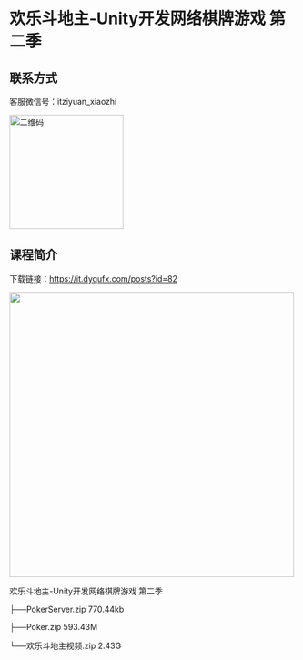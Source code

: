 # 欢乐斗地主-Unity开发网络棋牌游戏 第二季

## 联系方式

客服微信号：itziyuan_xiaozhi

<img src="https://ziyuanyun.oss-cn-guangzhou.aliyuncs.com/common/20240614073449/666b82192834a.jpg" width="200" height="200" alt="二维码">

## 课程简介

下载链接：https://it.dyqufx.com/posts?id=82

<img src="https://ziyuanyun.oss-cn-guangzhou.aliyuncs.com/yun/20240515151558/6644612e3d424.jpg" width="500" alt="">

  欢乐斗地主-Unity开发网络棋牌游戏 第二季



 ├──PokerServer.zip 770.44kb

 ├──Poker.zip 593.43M

 └──欢乐斗地主视频.zip 2.43G

  